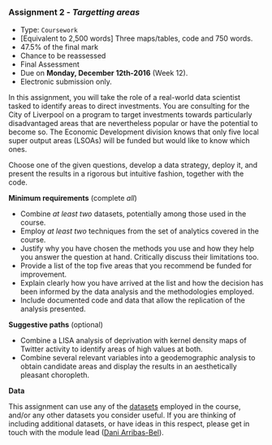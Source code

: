 <a name="task_02"></a>

### **Assignment 2** - *Targetting areas*

* Type: `Coursework`
* [Equivalent to 2,500 words] Three maps/tables, code and 750 words.
* 47.5% of the final mark
* Chance to be reassessed
* Final Assessment
* Due on **Monday, December 12th-2016** (Week 12).
* Electronic submission only.

In this assignment, you will take the role of a real-world data scientist
tasked to identify areas to direct investments. 
You are consulting for the City of Liverpool on a program to target
investments towards particularly disadvantaged areas that are nevertheless
popular or have the potential to become so. The Economic Development division
knows that only five local super output areas (LSOAs) will be funded but
would like to know which ones.

Choose one of the given questions, develop a data
strategy, deploy it, and present the results in a rigorous but intuitive
fashion, together with the code.

**Minimum requirements** (complete *all*)

* Combine *at least two* datasets, potentially among those used in the course.
* Employ *at least two* techniques from the set of analytics covered in the
  course.
* Justify why you have chosen the methods you use and how they help you answer
  the question at hand. Critically discuss their limitations too.
* Provide a list of the top five areas that you recommend be funded for
  improvement.
* Explain clearly how you have arrived at the list and how the decision has
  been informed by the data analysis and the methodologies employed.
* Include documented code and data that allow the replication of the analysis
  presented.

**Suggestive paths** (optional)

* Combine a LISA analysis of deprivation with kernel density maps of Twitter
  activity to identify areas of high values at both.
* Combine several relevant variables into a geodemographic analysis to obtain
  candidate areas and display the results in an aesthetically pleasant choropleth.

**Data**

This assignment can use any of the [datasets]({{site.baseurl}}/datasets.html)
employed in the course, and/or any other datasets you consider useful. If you are 
thinking of including additional datasets, or have ideas in this respect,
please get in touch with the module lead 
([Dani Arribas-Bel](mailto:D.Arribas-Bel@liverpool.ac.uk)).


